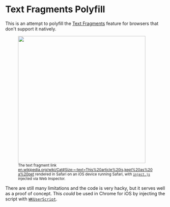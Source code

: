 # Text Fragments Polyfill

This is an attempt to polyfill the [Text Fragments](https://wicg.github.io/ScrollToTextFragment/) feature
for browsers that don't support it natively.

<div>
<figure>
  <img style="width: 400px; height: auto; display: block;" src="https://user-images.githubusercontent.com/145676/79250513-02bb5800-7e7f-11ea-8e56-bd63edd31f5b.jpeg">
  <figcaption><sup>The text fragment link
<a href="https://en.wikipedia.org/wiki/Cat#Size:~:text=This%20article%20is,kept%20as%20a%20pet">en.wikipedia.org/wiki/Cat#Size:~:text=This%20article%20is,kept%20as%20a%20pet</a> rendered in Safari on an iOS device running Safari, with
<a href="https://github.com/tomayac/text-fragments-polyfill/blob/master/inject.js"><code>inject.js</code></a>
injected via Web Inspector.</sup></figcaption>
</figure>
</div>

There are still many limitations and the code is very hacky, but it serves well as a proof of concept.
This *could* be used in Chrome for iOS by injecting the script with
[`WKUserScript`](https://developer.apple.com/documentation/webkit/wkuserscript).
